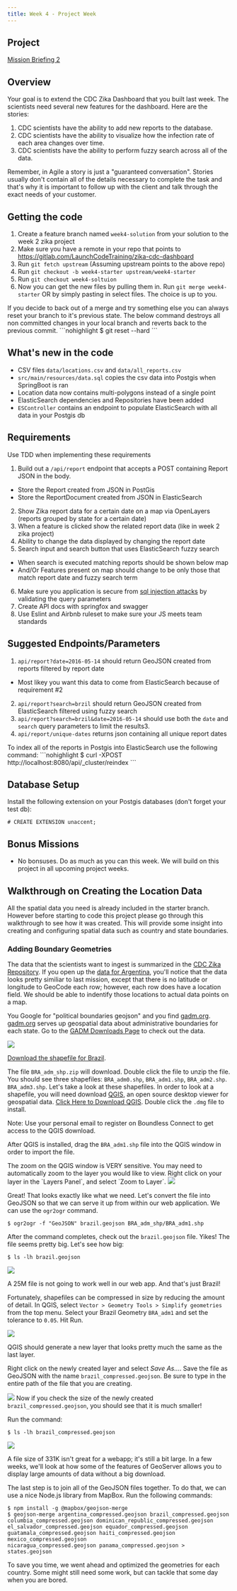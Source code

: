 ```yaml
---
title: Week 4 - Project Week
---
```


## Project

[Mission Briefing 2](../../materials/week04/zika_mission_briefing-mission_2.pdf)

## Overview

Your goal is to extend the CDC Zika Dashboard that you built last week. The scientists need several new features for the dashboard. Here are the stories:

1. CDC scientists have the ability to add new reports to the database.
2. CDC scientists have the  ability to visualize how the infection rate of each area changes over time.
3. CDC scientists have the ability to perform fuzzy search across all of the data.

<aside class="aside-note" markdown="1">
Remember, in Agile a story is just a "guaranteed conversation". Stories usually don't contain all of the details necessary to complete the task and that's why it is important to follow up with the client and talk through the exact needs of your customer.
</aside>

## Getting the code
1. Create a feature branch named `week4-solution` from your solution to the week 2 zika project
2. Make sure you have a remote in your repo that points to https://gitlab.com/LaunchCodeTraining/zika-cdc-dashboard
3. Run `git fetch upstream` (Assuming upstream points to the above repo)
4. Run `git checkout -b week4-starter upstream/week4-starter`
5. Run `git checkout week4-soltuion`
6. Now you can get the new files by pulling them in. Run `git merge week4-starter` OR by simply pasting in select files. The choice is up to you.

<aside class="aside-note" markdown="1">
If you decide to back out of a merge and try something else you can always reset your branch to it's previous state. 
The below command destroys all non committed changes in your local branch and reverts back to the previous commit.
```nohighlight
$ git reset --hard
```
</aside>

## What's new in the code
* CSV files `data/locations.csv` and `data/all_reports.csv`
* `src/main/resources/data.sql` copies the csv data into Postgis when SpringBoot is ran
* Location data now contains multi-polygons instead of a single point
* ElasticSearch dependencies and Repositories have been added
* `ESController` contains an endpoint to populate ElasticSearch with all data in your Postgis db

## Requirements
Use TDD when implementing these requirements
1. Build out a `/api/report` endpoint that accepts a POST containing Report JSON in the body.
* Store the Report created from JSON in PostGis
* Store the ReportDocument created from JSON in ElasticSearch
2. Show Zika report data for a certain date on a map via OpenLayers (reports grouped by state for a certain date)
3. When a feature is clicked show the related report data (like in week 2 zika project)
4. Ability to change the data displayed by changing the report date 
5. Search input and search button that uses ElasticSearch fuzzy search
* When search is executed matching reports should be shown below map
* And/Or Features present on map should change to be only those that match report date and fuzzy search term
6. Make sure you application is secure from [sql injection attacks](https://www.owasp.org/index.php/SQL_Injection) by validating the query parameters
7. Create API docs with springfox and swagger
8. Use Eslint and Airbnb ruleset to make sure your JS meets team standards

## Suggested Endpoints/Parameters
1. `api/report?date=2016-05-14` should return GeoJSON created from reports filtered by report date
* Most likey you want this data to come from ElasticSearch because of requirement #2
2. `api/report?search=brzil` should return GeoJSON created from ElasticSearch filtered using fuzzy search
3. `api/report?search=brzil&date=2016-05-14` should use both the `date` and `search` query parameters to limit the results3. 
4. `api/report/unique-dates` returns json containing all unique report dates

<aside class="aside-note" markdown="1">
To index all of the reports in Postgis into ElasticSearch use the following command:
```nohighlight
$ curl -XPOST http://localhost:8080/api/_cluster/reindex
```
</aside>

## Database Setup

Install the following extension on your Postgis databases (don't forget your test db):

```nohighlight
# CREATE EXTENSION unaccent;
```

## Bonus Missions
- No bonsuses. Do as much as you can this week. We will build on this project in all upcoming project weeks.

## Walkthrough on Creating the Location Data

All the spatial data you need is already included in the starter branch. However before starting to code this project please go through this walkthrough to see how it was created.  This will provide some insight into creating and configuring spatial data such as country and state boundaries.

### Adding Boundary Geometries

The data that the scientists want to ingest is summarized in the [CDC Zika Repository](https://github.com/cdcepi/zika). If you open up the [data for Argentina](https://github.com/cdcepi/zika/blob/master/Argentina/Surveillance_Bulletin/data/Surveillance_Bulletin_01_2017-01-12.csv), you'll notice that the data looks pretty similiar to last mission, except that there is no latitude or longitude to GeoCode each row; however, each row does have a location field. We should be able to indentify those locations to actual data points on a map.

You Google for "political boundaries geojson" and you find [gadm.org](http://www.gadm.org/). [gadm.org](http://www.gadm.org/country) serves up geospatial data about administrative boundaries for each state. Go to the [GADM Downloads Page](http://www.gadm.org/country) to check out the data.

<img src="../../materials/week04/GADM_download_page.png"></img>

[Download the shapefile for Brazil](http://biogeo.ucdavis.edu/data/gadm2.8/shp/BRA_adm_shp.zip).

The file `BRA_adm_shp.zip` will download. Double click the file to unzip the file. You should see three shapefiles: `BRA_adm0.shp`, `BRA_adm1.shp`, `BRA_adm2.shp`. `BRA_adm3.shp`. Let's take a look at these shapefiles. In order to look at a shapefile, you will need download [QGIS](https://qgis.org/en/site/), an open source desktop viewer for geospatial data. [Click Here to Download QGIS](https://connect.boundlessgeo.com/Downloads). Double click the `.dmg` file to install.

<aside class="aside-note" markdown="1">
Note: Use your personal email to register on Boundless Connect to get access to the QGIS download.
</aside>

After QGIS is installed, drag the `BRA_adm1.shp` file into the QGIS window in order to import the file.

<aside class="aside-note" markdown="1">
The zoom on the QGIS window is VERY sensitive. You may need to automatically zoom to the layer you would like to view. Right click on your layer in the `Layers Panel`, and select `Zoom to Layer`.
<img src="../../materials/week04/QGIS_zoom_to_layer.png"></img>
</aside>

Great! That looks exactly like what we need. Let's convert the file into GeoJSON so that we can serve it up from within our web application. We can use the `ogr2ogr` command.

```nohighlight
$ ogr2ogr -f "GeoJSON" brazil.geojson BRA_adm_shp/BRA_adm1.shp
```

After the command completes, check out the `brazil.geojson` file. Yikes! The file seems pretty big. Let's see how big:

```nohighlight
$ ls -lh brazil.geojson
```

<img src="../../materials/week04/CLI_check_file_size.png"></img>

A 25M file is not going to work well in our web app. And that's just Brazil!

Fortunately, shapefiles can be compressed in size by reducing the amount of detail. In QGIS, select `Vector > Geometry Tools > Simplify geometries` from the top menu. Select your Brazil Geometry `BRA_adm1` and set the tolerance to `0.05`. Hit Run.

<img src="../../materials/week04/QGIS_simplify_geometries.png"></img>

QGIS should generate a new layer that looks pretty much the same as the last layer.

Right click on the newly created layer and select *Save As...*. Save the file as GeoJSON with the name `brazil_compressed.geojson`. Be sure to type in the entire path of the file that you are creating.

<img src="../../materials/week04/QGIS_save_as.png"></img>
Now if you check the size of the newly created `brazil_compressed.geojson`, you should see that it is much smaller!

Run the command:

```nohighlight
$ ls -lh brazil_compressed.geojson
```

<img src="../../materials/week04/CLI_check_compressed_file_size.png"></img>

<aside class="aside-note" markdown="1">
A file size of 331K isn't great for a webapp; it's still a bit large. In a few weeks, we'll look at how some of the features of GeoServer allows you to display large amounts of data without a big download.
</aside>

The last step is to join all of the GeoJSON files together. To do that, we can use a nice Node.js library from MapBox. Run the following commands:

```nohighlight
$ npm install -g @mapbox/geojson-merge
$ geojson-merge argentina_compressed.geojson brazil_compressed.geojson columbia_compressed.geojson dominican_republic_compressed.geojson el_salvador_compressed.geojson equador_compressed.geojson guatamala_compressed.geojson haiti_compressed.geojson mexico_compressed.geojson
nicaragua_compressed.geojson panama_compressed.geojson > states.geojson
```

To save you time, we went ahead and optimized the geometries for each country. Some might still need some work, but can 
tackle that some day when you are bored.
